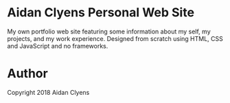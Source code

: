 # Aidan Clyens Personal Web Site
My own portfolio web site featuring some information about my self, my projects, and my work experience. Designed from scratch using HTML, CSS and JavaScript and no frameworks.

# Author
Copyright 2018 Aidan Clyens
